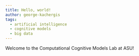 ```yaml
---
title: Hello, world!
author: george-kachergis
tags:
  - artificial intelligence
  - cognitive models
  - big data
---
```


Welcome to the Computational Cognitive Models Lab at ASU! 
